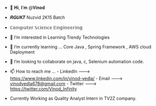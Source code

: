 - 👋 𝐇𝐢, 𝐈’𝐦 @𝐕𝐢𝐧𝐨𝐝
- 𝑹𝑮𝑼𝑲𝑻 Nuzvid 2K15 Batch
- ℂ𝕠𝕞𝕡𝕦𝕥𝕖𝕣 𝕊𝕔𝕚𝕖𝕟𝕔𝕖 𝔼𝕟𝕘𝕚𝕟𝕖𝕖𝕣𝕚𝕟𝕘
- 👀 I’m interested in Learning Trendy Technologies
- 🌱 I’m currently learning ... Core Java , Spring Framework , AWS cloud Deployment
- 💞️ I’m looking to collaborate on java, c, Selenium automation code.
- 📫 How to reach me ... 
      - LinkedIn ---> https://www.linkedin.com/in/vinod-yedla/
      - Email    ---> vinodyedla678@gmail.com
      - Twitter  ---> https://twitter.com/Vinod_Infinity

- Currently Working as Quality Analyst Intern in TV2Z company.
<!---
Vinod678/Vinod678 is a ✨ special ✨ repository because its `README.md` (this file) appears on your GitHub profile.
You can click the Preview link to take a look at your changes.
--->
